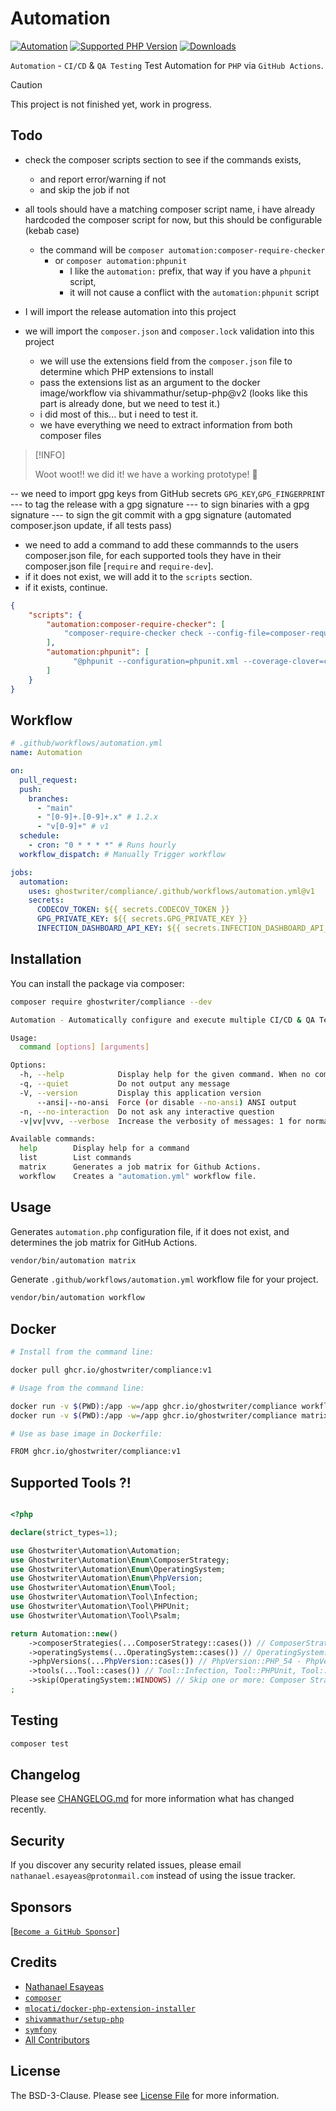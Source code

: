 # Automation

[![Automation](https://github.com/ghostwriter/compliance/actions/workflows/automation.yml/badge.svg)](https://github.com/ghostwriter/compliance/actions/workflows/automation.yml)
[![Supported PHP Version](https://badgen.net/packagist/php/ghostwriter/compliance?color=8892bf)](https://www.php.net/supported-versions)
[![Downloads](https://badgen.net/packagist/dt/ghostwriter/compliance?color=blue)](https://packagist.org/packages/ghostwriter/compliance)

`Automation` - `CI/CD` & `QA Testing`  Test Automation for `PHP` via `GitHub Actions`.

> [!CAUTION]
>
> This project is not finished yet, work in progress.
>

## Todo

- check the composer scripts section to see if the commands exists,
  - and report error/warning if not
  - and skip the job if not

- all tools should have a matching composer script name, i have already hardcoded
  the composer script for now, but this should be configurable (kebab case)
  - the command will be `composer automation:composer-require-checker`
    - or `composer automation:phpunit`
      - I like the `automation:` prefix, that way if you have a `phpunit` script,
      - it will not cause a conflict with the `automation:phpunit` script

- I will import the release automation into this project
- we will import the `composer.json` and `composer.lock` validation into this project
  - we will use the extensions field from the `composer.json` file to determine which PHP extensions to install
  - pass the extensions list as an argument to the docker image/workflow via shivammathur/setup-php@v2
     (looks like this part is already done, but we need to test it.)
  - i did most of this... but i need to test it.
  - we have everything we need to extract information from both composer files

> [!INFO]
>
> Woot woot!! we did it! we have a working prototype! 🎉
>

-- we need to import gpg keys from GitHub secrets `GPG_KEY`,`GPG_FINGERPRINT`
--- to tag the release with a gpg signature
--- to sign binaries with a gpg signature
--- to sign the git commit with a gpg signature (automated composer.json update, if all tests pass)


- we need to add a command to add these commannds to the users composer.json file,
 for each supported tools they have in their composer.json file [`require` and `require-dev`].
 - if it does not exist, we will add it to the `scripts` section.
 - if it exists, continue.

```json
{
    "scripts": {
        "automation:composer-require-checker": [
            "composer-require-checker check --config-file=composer-require-checker.json"
        ],
        "automation:phpunit": [
              "@phpunit --configuration=phpunit.xml --coverage-clover=coverage.xml"
        ]
    }
}
```
  
## Workflow

```yml
# .github/workflows/automation.yml
name: Automation

on:
  pull_request:
  push:
    branches:
      - "main"
      - "[0-9]+.[0-9]+.x" # 1.2.x
      - "v[0-9]+" # v1
  schedule:
    - cron: "0 * * * *" # Runs hourly
  workflow_dispatch: # Manually Trigger workflow

jobs:
  automation:
    uses: ghostwriter/compliance/.github/workflows/automation.yml@v1
    secrets:
      CODECOV_TOKEN: ${{ secrets.CODECOV_TOKEN }}
      GPG_PRIVATE_KEY: ${{ secrets.GPG_PRIVATE_KEY }}
      INFECTION_DASHBOARD_API_KEY: ${{ secrets.INFECTION_DASHBOARD_API_KEY }}
```

## Installation

You can install the package via composer:

``` bash
composer require ghostwriter/compliance --dev
```

```bash
Automation - Automatically configure and execute multiple CI/CD & QA Tests via GitHub Actions. 1.x-dev

Usage:
  command [options] [arguments]

Options:
  -h, --help            Display help for the given command. When no command is given display help for the list command
  -q, --quiet           Do not output any message
  -V, --version         Display this application version
      --ansi|--no-ansi  Force (or disable --no-ansi) ANSI output
  -n, --no-interaction  Do not ask any interactive question
  -v|vv|vvv, --verbose  Increase the verbosity of messages: 1 for normal output, 2 for more verbose output and 3 for debug

Available commands:
  help        Display help for a command
  list        List commands
  matrix      Generates a job matrix for Github Actions.
  workflow    Creates a "automation.yml" workflow file.
```

## Usage

Generates `automation.php` configuration file, if it does not exist,
and determines the job matrix for GitHub Actions.

```bash
vendor/bin/automation matrix
```

Generate `.github/workflows/automation.yml` workflow file for your project.
```bash
vendor/bin/automation workflow
```

## Docker

``` bash
# Install from the command line:

docker pull ghcr.io/ghostwriter/compliance:v1

# Usage from the command line:

docker run -v $(PWD):/app -w=/app ghcr.io/ghostwriter/compliance workflow
docker run -v $(PWD):/app -w=/app ghcr.io/ghostwriter/compliance matrix

# Use as base image in Dockerfile:

FROM ghcr.io/ghostwriter/compliance:v1
```

## Supported Tools ?!

``` php

<?php

declare(strict_types=1);

use Ghostwriter\Automation\Automation;
use Ghostwriter\Automation\Enum\ComposerStrategy;
use Ghostwriter\Automation\Enum\OperatingSystem;
use Ghostwriter\Automation\Enum\PhpVersion;
use Ghostwriter\Automation\Enum\Tool;
use Ghostwriter\Automation\Tool\Infection;
use Ghostwriter\Automation\Tool\PHPUnit;
use Ghostwriter\Automation\Tool\Psalm;

return Automation::new()
    ->composerStrategies(...ComposerStrategy::cases()) // ComposerStrategy::LATEST, ComposerStrategy::LOCKED, ComposerStrategy::LOWEST
    ->operatingSystems(...OperatingSystem::cases()) // OperatingSystem::UBUNTU, OperatingSystem::MACOS, OperatingSystem::WINDOWS
    ->phpVersions(...PhpVersion::cases()) // PhpVersion::PHP_54 - PhpVersion::PHP_84
    ->tools(...Tool::cases()) // Tool::Infection, Tool::PHPUnit, Tool::Psalm
    ->skip(OperatingSystem::WINDOWS) // Skip one or more: Composer Strategy, Operating System, PHP Version, or Tool 
;
```

## Testing

``` bash
composer test
```

## Changelog

Please see [CHANGELOG.md](./CHANGELOG.md) for more information what has changed recently.

## Security

If you discover any security related issues, please email `nathanael.esayeas@protonmail.com` instead of using the issue tracker.

## Sponsors

[[`Become a GitHub Sponsor`](https://github.com/sponsors/ghostwriter)]

## Credits

- [Nathanael Esayeas](https://github.com/ghostwriter)
- [`composer`](https://github.com/composer)
- [`mlocati/docker-php-extension-installer`](https://github.com/mlocati/docker-php-extension-installer)
- [`shivammathur/setup-php`](https://github.com/shivammathur/setup-php)
- [`symfony`](https://github.com/symfony)
- [All Contributors](https://github.com/ghostwriter/compliance/contributors)

## License

The BSD-3-Clause. Please see [License File](./LICENSE) for more information.
